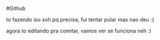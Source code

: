 #Github

to fazendo iso soh pq precisa, fui tentar pular mas nao deu :(

agora to editando pra comitar, vamos ver se funciona neh :)
